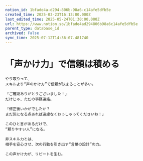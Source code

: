 ```yaml
---
notion_id: 1bfade4a-d294-806b-98a6-c14afe5dfb5e
created_time: 2025-03-23T16:13:00.000Z
last_edited_time: 2025-05-24T01:30:00.000Z
url: https://www.notion.so/1bfade4ad294806b98a6c14afe5dfb5e
parent_type: database_id
archived: False
sync_time: 2025-07-12T14:36:07.481740
---
```


# 「声かけ力」で信頼は積める

```plain text
やり取りって、
スキルより“声のかけ方”で信頼が決まることが多い。

「ご確認ありがとうございました！」
だけじゃ、ただの事務連絡。

「修正後いかがでしたか？
まだ気になる点あれば遠慮なくおっしゃってくださいね！」

このひと言があるだけで、
“頼りやすい人”になる。

非スキル力とは、
相手を安心させ、次の行動を引き出す“言葉の設計”の力。

この声かけ力が、リピートを生む。


```